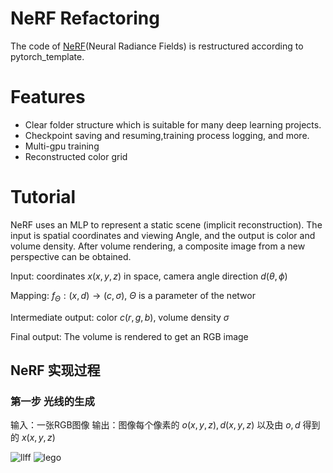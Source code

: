 NeRF Refactoring
=====
The code of [NeRF](https://arxiv.org/pdf/2003.08934.pdf)(Neural Radiance Fields) is restructured according to pytorch_template.

# Features
* Clear folder structure which is suitable for many deep learning projects.
* Checkpoint saving and resuming,training process logging, and more.
* Multi-gpu training
* Reconstructed color grid

# Tutorial
NeRF uses an MLP to represent a static scene (implicit reconstruction). The input is spatial coordinates and viewing Angle, and the output is color and volume density. After volume rendering, a composite image from a new perspective can be obtained.  

Input: coordinates $x(x,y,z)$ in space, camera angle direction $d(\theta,\phi )$  

Mapping: $f_{\Theta }:(x,d) \to (c,\sigma )$, $\Theta$ is a parameter of the networ  

Intermediate output: color $c(r,g,b)$, volume density $\sigma$  

Final output: The volume is rendered to get an RGB image

## NeRF 实现过程
### 第一步 光线的生成
$\text { 输入：一张RGB图像 输出：图像每个像素的 } o(x, y, z), d(x, y, z) \text { 以及由 } o, d \text { 得到的 } x(x, y, z)$

![llff](https://github.com/PatrioticDedicated/Result/blob/main/gif/llff.gif)
![lego](https://user-images.githubusercontent.com/61340340/236772533-a7d382ab-2155-47f1-8c57-87efa8949ec2.gif)
